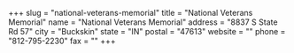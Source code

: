 +++
slug = "national-veterans-memorial"
title = "National Veterans Memorial"
name = "National Veterans Memorial"
address = "8837 S State Rd 57"
city = "Buckskin"
state = "IN"
postal = "47613"
website = ""
phone = "812-795-2230"
fax = ""
+++
